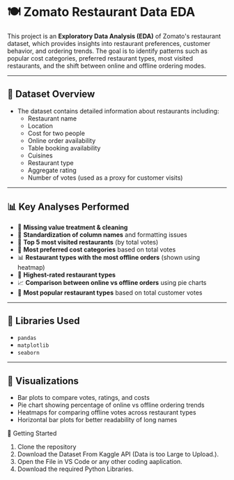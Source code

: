 # 🍽️ Zomato Restaurant Data EDA

This project is an **Exploratory Data Analysis (EDA)** of Zomato's restaurant dataset, which provides insights into restaurant preferences, customer behavior, and ordering trends. The goal is to identify patterns such as popular cost categories, preferred restaurant types, most visited restaurants, and the shift between online and offline ordering modes.

---

## 📌 Dataset Overview

- The dataset contains detailed information about restaurants including:
  - Restaurant name
  - Location
  - Cost for two people
  - Online order availability
  - Table booking availability
  - Cuisines
  - Restaurant type
  - Aggregate rating
  - Number of votes (used as a proxy for customer visits)

---

## 📊 Key Analyses Performed

- 📌 **Missing value treatment & cleaning**  
- 🔢 **Standardization of column names** and formatting issues  
- 📌 **Top 5 most visited restaurants** (by total votes)  
- 💸 **Most preferred cost categories** based on total votes  
- 📊 **Restaurant types with the most offline orders** (shown using heatmap)  
- 🥇 **Highest-rated restaurant types**  
- 📈 **Comparison between online vs offline orders** using pie charts  
- 📍 **Most popular restaurant types** based on total customer votes  

---

## 🧰 Libraries Used

- `pandas`  
- `matplotlib`  
- `seaborn`

---

## 📌 Visualizations

- Bar plots to compare votes, ratings, and costs  
- Pie chart showing percentage of online vs offline ordering trends  
- Heatmaps for comparing offline votes across restaurant types  
- Horizontal bar plots for better readability of long names  



🚀 Getting Started
1. Clone the repository
2. Download the Dataset From Kaggle API (Data is too Large to Upload.).
3. Open the File in VS Code or any other coding aaplication.
4. Download the required Python Libraries.
